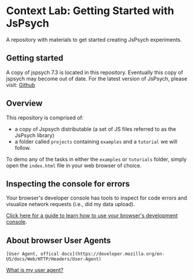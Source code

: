# Context Lab: Getting Started with JsPsych
 A repository with materials to get started creating JsPsych experiments.

## Getting started
A copy of jspsych 7.3 is located in this repository. Eventually this copy of jspsych may become out of date. For the latest version of JsPsych, please visit:
[Github](https://github.com/jspsych/jsPsych)

## Overview

This repository is comprised of:
- a copy of Jspsych distributable (a set of JS files referred to as the JsPsych library)
- a folder called `projects` containing `examples` and a `tutorial` we will follow.

To demo any of the tasks in either the `examples` or `tutorials` folder, simply open the `index.html` file in your web browser of choice.

## Inspecting the console for errors
Your browser's developer console has tools to inspect for code errors and visualize network requests (i.e., did my data upload).

[Click here for a guide to learn how to use your browser's development console](https://balsamiq.com/support/faqs/browserconsole/#:~:text=Google%20Chrome,-To%20open%20the&text=You%20can%20also%20use%20Option,or%20in%20a%20new%20window.).

## About browser User Agents

```The User-Agent request header is a characteristic string that lets servers and network peers identify the application, operating system, vendor, and/or version of the requesting user agent.
[User Agent, offical docs](https://developer.mozilla.org/en-US/docs/Web/HTTP/Headers/User-Agent)
```

[What is my user agent?](https://www.whatismybrowser.com/detect/what-is-my-user-agent/)
